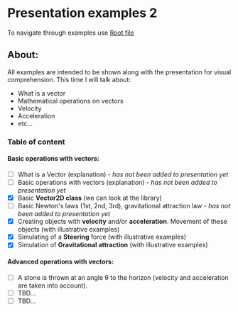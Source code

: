 # Presentation examples 2
To navigate through examples use [Root file](https://husakyurii.github.io/presentation-examples-2/.)
## About:
All examples are intended to be shown along with the presentation for visual comprehension.
This time I will talk about:
* What is a vector
* Mathematical operations on vectors
* Velocity
* Acceleration
* etc...

### Table of content
#### Basic operations with vectors:
- [ ] What is a Vector (explanation) - _has not been added to presentation yet_
- [ ] Basic operations with vectors (explanation) - _has not been added to presentation yet_
- [x] Basic **Vector2D class** (we can look at the library)
- [ ] Basic Newton's laws (1st, 2nd, 3rd), gravitational attraction law - _has not been added to presentation yet_
- [x] Creating objects with **velocity** and/or **acceleration**. Movement of these objects (with illustrative examples)
- [x] Simulating of a **Steering** force (with illustrative examples)
- [x] Simulation of **Gravitational attraction** (with illustrative examples)
#### Advanced operations with vectors:
- [ ] A stone is thrown at an angle θ to the horizon (velocity and acceleration are taken into account).
- [ ] TBD...
- [ ] TBD...